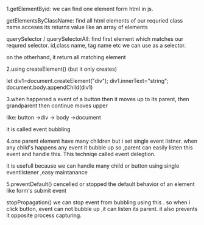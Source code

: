 1.getElementByid:
we can find one element form html in js.

getElementsByClassName:
find all html elements of our requried class name.acceses its returns value like an array of elements

querySelector / querySelectorAll:
find first element which matches our requred selector. id,class name, tag name etc we can use as a selector.

on the otherhand,
it return all matching element

2.using createElement() (but it only creates)

let div1=document.createElement("div");
div1.innerText="string";
document.body.appendChild(div1)

3.when happened a event of a button then it moves up to its parent, then grandparent then continue moves upper

like: button ->div -> body ->document

it is called event bubbling

4.one parent element have many children but i set single event listner. when any child's happens any event it bubble up so ,parent can easily listen this event and handle this. This techniqe called event delegtion.

it is usefull because we can handle many child or button using single eventlistener ,easy maintanance

5.preventDefault()
cencelled or stopped the default behavior of an element like form's submit event

stopPropagation()
we can stop event from bubbling using this . so when i click button, event can not bubble up ,it can listen its parent. it also prevents it opposite process capturing.
